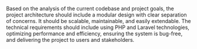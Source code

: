 Based on the analysis of the current codebase and project goals, the project architecture should include a modular design with clear separation of concerns. It should be scalable, maintainable, and easily extendable. The technical requirements should include using PHP and Laravel technologies, optimizing performance and efficiency, ensuring the system is bug-free, and delivering the project to users and stakeholders.